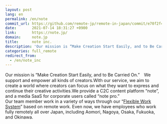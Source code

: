 ```yaml
---
layout: post
lang: en
permalink: /en/note
commit_url: https://github.com/remote-jp/remote-in-japan/commit/e70f2f4d7f157e17a5d3f34eb931b6b97b3d10e6
date:       2021-07-14 18:31:27 +0900
link:       https://note.jp/
domain:     note.jp
title:      note inc.
description: 'Our mission is “Make Creation Start Easily, and to Be Carried On.”　We support and empower all kinds of creators.With our service, we aim to create a world where creators can focus on what they want to express and continue their creative activities.We provide a C2C content platform “note”, and a media SaaS for corporate users called “note pro.” Our team member work in a variety of ways through our “Flexible Work  System” based on remote work. Even now, we have employees who work fully remotely all over Japan, including Aomori, Nagoya, Osaka, Fukuoka, and Okinawa.'
categories: full_remote
redirect_from:
  - /en/note_inc
---
```


<p>Our mission is “Make Creation Start Easily, and to Be Carried On.”　We support and empower all kinds of creators.With our service, we aim to create a world where creators can focus on what they want to express and continue their creative activities.We provide a C2C content platform “note”, and a media SaaS for corporate users called “note pro.”<br />Our team member work in a variety of ways through our “<a href="https://note.jp/n/nf0985293c654">Flexible Work  System</a>” based on remote work. Even now, we have employees who work fully remotely all over Japan, including Aomori, Nagoya, Osaka, Fukuoka, and Okinawa.</p>
